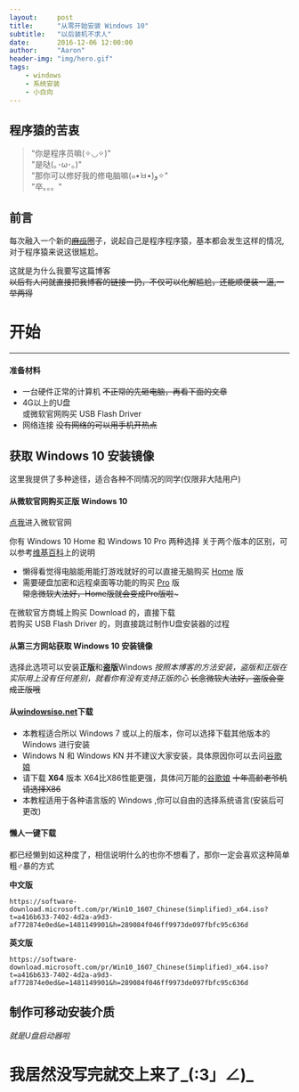 ```yaml
---
layout:     post
title:      "从零开始安装 Windows 10"
subtitle:   "以后装机不求人"
date:       2016-12-06 12:00:00
author:     "Aaron"
header-img: "img/hero.gif"
tags:
    - windows
    - 系统安装
    - 小白向
---
```


## 程序猿的苦衷

> "你是程序员嘛(✧◡✧)"  
"是哒(｡･ω･｡)"  
"那你可以修好我的修电脑嘛(๑•̀ㅂ•́)و✧"  
"卒。。。"

## 前言

每次融入一个新的~~[麻瓜](https://zh.wikipedia.org/wiki/%E9%BA%BB%E7%93%9C)~~圈子，说起自己是程序程序猿，基本都会发生这样的情况,对于程序猿来说这很尴尬。

这就是为什么我要写这篇博客  
~~以后有人问就直接把我博客的链接一扔，不仅可以化解尴尬，还能顺便装一逼,一举两得~~

# 开始
---

#### 准备材料

- 一台硬件正常的计算机  ~~不正常的先砸电脑，再看下面的文章~~
- 4G以上的U盘  
或微软官网购买 USB Flash Driver
- 网络连接 ~~没有网络的可以用手机开热点~~

## 获取 Windows 10 安装镜像
这里我提供了多种途径，适合各种不同情况的同学(仅限非大陆用户)

#### 从微软官网购买正版 Windows 10

[点我](https://www.microsoft.com/en-us/windows/get-windows-10)进入微软官网

你有 Windows 10 Home 和 Windows 10 Pro 两种选择
关于两个版本的区别，可以参考[维基百科](https://zh.wikipedia.org/zh-cn/Windows_10%E7%89%88%E6%9C%AC%E5%88%97%E8%A1%A8)上的说明

- 懒得看觉得电脑能用能打游戏就好的可以直接无脑购买 [Home](https://www.microsoftstore.com/store/msusa/en_US/pdp/Windows-10-Home/productID.319937100?ICID=Windows_Win10Home_ModE) 版
- 需要硬盘加密和远程桌面等功能的购买 [Pro](https://www.microsoftstore.com/store/msusa/en_US/pdp/Windows-10-Pro/productID.319935900?ICID=Windows_Win10Pro_ModE) 版  
~~常念微软大法好，Home版就会变成Pro版啦~~~

在微软官方商城上购买 Download 的，直接下载  
若购买 USB Flash Driver 的，则直接跳过制作U盘安装器的过程

#### 从第三方网站获取 Windows 10 安装镜像
选择此选项可以安装**正版**和**盗版**Windows
*按照本博客的方法安装，盗版和正版在实际用上没有任何差别，就看你有没有支持正版的心*
~~长念微软大法好，盗版会变成正版哦~~

#### 从[windowsiso.net](http://windowsiso.net/)下载

- 本教程适合所以 Windows 7 或以上的版本，你可以选择下载其他版本的 Windows 进行安装
- Windows N 和 Windows KN 并不建议大家安装，具体原因你可以去问[谷歌娘](www.google.com)
- 请下载 **X64** 版本 X64比X86性能更强，具体问万能的[谷歌娘](www.google.com)
~~十年高龄老爷机请选择X86~~
- 本教程适用于各种语言版的 Windows ,你可以自由的选择系统语言(安装后可更改)

#### 懒人一键下载

都已经懒到如这种度了，相信说明什么的也你不想看了，那你一定会喜欢这种简单粗♂暴的方式

**中文版**  
```
https://software-download.microsoft.com/pr/Win10_1607_Chinese(Simplified)_x64.iso?t=a416b633-7402-4d2a-a9d3-af772874e0ed&e=1481149901&h=289084f046ff9973de097fbfc95c636d
```

**英文版**  
```
https://software-download.microsoft.com/pr/Win10_1607_Chinese(Simplified)_x64.iso?t=a416b633-7402-4d2a-a9d3-af772874e0ed&e=1481149901&h=289084f046ff9973de097fbfc95c636d
```

## 制作可移动安装介质
*就是U盘启动器啦*

# 我居然没写完就交上来了\_(:3」∠)\_
